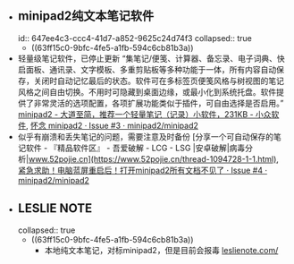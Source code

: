 - ## minipad2纯文本笔记软件
  id:: 647ee4c3-ccc4-41d7-a852-9625c24d74f3
  collapsed:: true
	- ((63ff15c0-9bfc-4fe5-a1fb-594c6cb81b3a))
- 轻量级笔记软件，已停止更新 “集笔记/便笺、计算器、备忘录、电子词典、快启面板、通讯录、文字模板、多重剪贴板等多种功能于一体，所有内容自动保存，关闭时自动记忆最后的状态。软件可在多标签页便笺风格与树视图的笔记风格之间自由切换。不用时可隐藏到桌面边缘，或最小化到系统托盘。软件提供了非常灵活的选项配置，各项扩展功能类似于插件，可自由选择是否启用。” [minipad2 - 大道至简，推荐一个轻量笔记（记录）小软件，231KB - 小众软件](https://www.appinn.com/minipad2/), [怀念 minipad2 · Issue #3 · minipad2/minipad2](https://github.com/minipad2/minipad2/issues/3)
- 似乎有崩溃和丢失笔记的问题，需要注意及时备份 [分享一个可自动保存的笔记软件 - 『精品软件区』 - 吾爱破解 - LCG - LSG |安卓破解|病毒分析|www.52pojie.cn](https://www.52pojie.cn/thread-1094728-1-1.html), [紧急求助！电脑蓝屏重启后！打开minipad2所有文档不见了 · Issue #4 · minipad2/minipad2](https://github.com/minipad2/minipad2/issues/4)
- ## LESLIE NOTE
  collapsed:: true
	- ((63ff15c0-9bfc-4fe5-a1fb-594c6cb81b3a))
		- 本地纯文本笔记，对标minipad2，但是目前会报毒 [leslienote.com/](http://www.leslienote.com/)